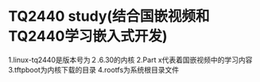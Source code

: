 # TQ2440 study(结合国嵌视频和TQ2440学习嵌入式开发)
1.linux-tq2440是版本号为２.6.30的内核
2.Part x代表着国嵌视频中的学习内容
3.tftpboot为内核下载的目录
4.rootfs为系统根目录文件
